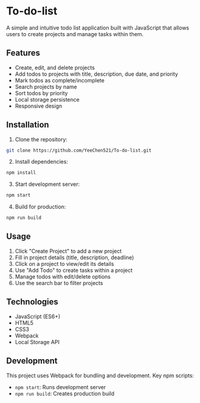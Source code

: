 # To-do-list

A simple and intuitive todo list application built with JavaScript that allows users to create projects and manage tasks within them.

## Features

- Create, edit, and delete projects
- Add todos to projects with title, description, due date, and priority
- Mark todos as complete/incomplete
- Search projects by name
- Sort todos by priority
- Local storage persistence
- Responsive design

## Installation

1. Clone the repository:
```bash
git clone https://github.com/YeeChen521/To-do-list.git
```

2. Install dependencies:
```bash
npm install
```

3. Start development server:
```bash
npm start
```

4. Build for production:
```bash
npm run build
```

## Usage

1. Click "Create Project" to add a new project
2. Fill in project details (title, description, deadline)
3. Click on a project to view/edit its details
4. Use "Add Todo" to create tasks within a project
5. Manage todos with edit/delete options
6. Use the search bar to filter projects

## Technologies

- JavaScript (ES6+)
- HTML5
- CSS3
- Webpack
- Local Storage API

## Development

This project uses Webpack for bundling and development. Key npm scripts:

- `npm start`: Runs development server
- `npm run build`: Creates production build

